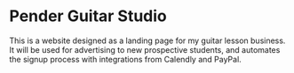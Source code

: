 # Pender Guitar Studio

This is a website designed as a landing page for my guitar lesson business. It will be used for advertising to new prospective students, and automates the signup process with integrations from Calendly and PayPal. 
